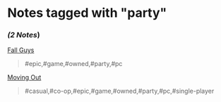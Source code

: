 # Notes tagged with "party"

### _(2 Notes_)

[Fall Guys](./../Fall%20Guys.html)
> #epic,#game,#owned,#party,#pc

[Moving Out](./../Moving%20Out.html)
> #casual,#co-op,#epic,#game,#owned,#party,#pc,#single-player

